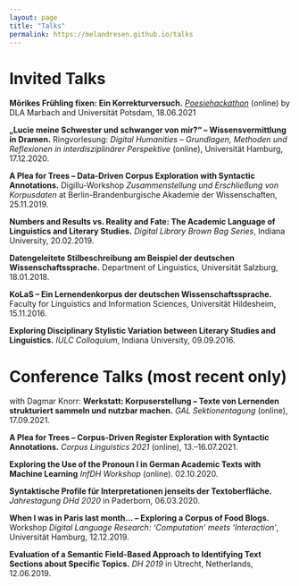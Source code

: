```yaml
---
layout: page
title: "Talks"
permalink: https://melandresen.github.io/talks
---
```


# Invited Talks

**Mörikes Frühling fixen: Ein Korrekturversuch.** [*Poesiehackathon*](http://www.literatursehen.com/themenseite/poesie-hackathon/) (online) by DLA Marbach and Universität Potsdam, 18.06.2021

**„Lucie meine Schwester und schwanger von mir?“ – Wissensvermittlung in Dramen.** Ringvorlesung: *Digital Humanities – Grundlagen, Methoden und Reflexionen in interdisziplinärer Perspektive* (online), Universität Hamburg, 17.12.2020.

**A Plea for Trees – Data-Driven Corpus Exploration with Syntactic Annotations.** Digillu-Workshop *Zusammenstellung und Erschließung von Korpusdaten* at Berlin-Brandenburgische Akademie der Wissenschaften, 25.11.2019.

**Numbers and Results vs. Reality and Fate: The Academic Language of Linguistics and Literary Studies.** *Digital Library Brown Bag Series*, Indiana University, 20.02.2019.

**Datengeleitete Stilbeschreibung am Beispiel der deutschen Wissenschaftssprache.** Department of Linguistics, Universität Salzburg, 18.01.2018.

**KoLaS – Ein Lernendenkorpus der deutschen Wissenschaftssprache.** Faculty for Linguistics and Information Sciences, Universität Hildesheim, 15.11.2016.

**Exploring Disciplinary Stylistic Variation between Literary Studies and Linguistics.** *IULC Colloquium*, Indiana University, 09.09.2016.



# Conference Talks (most recent only)

with Dagmar Knorr: **Werkstatt: Korpuserstellung – Texte von Lernenden strukturiert sammeln und nutzbar machen.** *GAL Sektionentagung* (online), 17.09.2021.

**A Plea for Trees – Corpus-Driven Register Exploration with Syntactic Annotations.** *Corpus Linguistics 2021* (online), 13.–16.07.2021.

**Exploring the Use of the Pronoun I in German Academic Texts with Machine Learning**
*InfDH Workshop* (online). 02.10.2020.

**Syntaktische Profile für Interpretationen jenseits der Textoberfläche.** *Jahrestagung DHd 2020* in Paderborn, 06.03.2020.

**When I was in Paris last month... – Exploring a Corpus of Food Blogs.** Workshop *Digital Language Research: ‘Computation’ meets ‘Interaction’*, Universität Hamburg, 12.12.2019.

**Evaluation of a Semantic Field-Based Approach to Identifying Text Sections about Specific Topics.** *DH 2019* in Utrecht, Netherlands, 12.06.2019.

